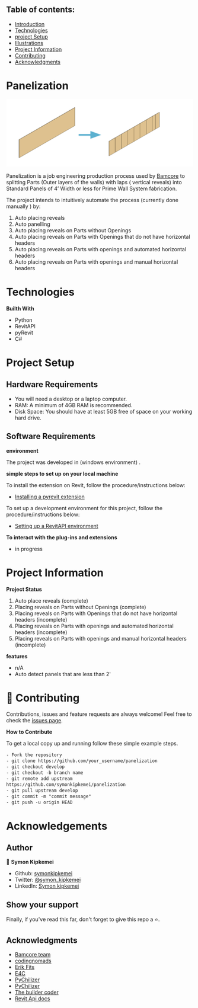 
## Table of contents:
- [Introduction](#intro)
- [Technologies](#tech)
- [project Setup](#projo)
- [Illustrations](#illus)
- [Project Information](#info)
- [Contributing](#contri)
- [Acknowledgments](#know)

<INTRODUCTION>

<h1 id="intro">Panelization</h1>


![Alt text](image.png)

Panelization is a job engineering production process used by [Bamcore](https://www.bamcore.com/) to
splitting Parts (Outer layers of the walls) with laps ( vertical reveals) into Standard Panels of 4’ Width  or less for 
Prime Wall System fabrication.

The project intends to intuitively automate the process (currently done manually ) by:

1. Auto placing reveals
2. Auto panelling
3. Auto placing reveals on Parts without Openings
4. Auto placing reveals on Parts with Openings that do not have horizontal headers
5. Auto placing reveals on Parts with openings and automated horizontal headers
6. Auto placing reveals on Parts with openings and manual horizontal headers


<TECHNOLOGIES>

<h1 id="tech">Technologies</h1>

**Builth With**
- Python
- RevitAPI
- pyRevit
- C#


<PROJECT-SETUP>

<h1 id="projo">Project Setup</h1>


## Hardware Requirements
- You will need a desktop or a laptop computer.
- RAM: A minimum of 4GB RAM is recommended.
- Disk Space: You should have at least 5GB free of space on your working hard drive.

## Software Requirements

**environment**

The project was developed in (windows environment) .

**simple steps to set up on your local machine**

To install the extension on Revit, follow the procedure/instructions below:
- [Installing a pyrevit extension](https://kipkemei.hashnode.dev/installing-a-pyrevit-extension)


To set up a development environment for this project, follow the procedure/instructions below:
- [Setting up a RevitAPI environment](https://kipkemei.hashnode.dev/setting-up-revit-api-development-environment-in-vs-code)


**To interact with the plug-ins and extensions**

- in progress



<PROJECT-INFORMATION>

<h1 id="info">Project Information</h1>

**Project Status**
1. Auto place reveals (complete)
2. Placing reveals on Parts without Openings (complete)
3. Placing reveals on Parts with Openings that do not have horizontal headers (incomplete)
4. Placing reveals on Parts with openings and automated horizontal headers (incomplete)
5. Placing reveals on Parts with openings and manual horizontal headers (incomplete)

**features**
- n/A 
- Auto detect panels that are less than 2'

<CONTRIBUTING>

<h1 id="contri">🤝 Contributing</h1>

Contributions, issues and feature requests are always welcome!
Feel free to check the [issues page](https://github.com/symonkipkemei/panelization/issues).


**How to Contribute**

To get a local copy up and running follow these simple example steps.

```
- Fork the repository
- git clone https://github.com/your_username/panelization
- git checkout develop
- git checkout -b branch name
- git remote add upstream https://github.com/symonkipkemei/panelization
- git pull upstream develop
- git commit -m "commit message"
- git push -u origin HEAD
```


<ACKNOWLEDGMENTS>

<h1 id="know">Acknowledgements</h1>

## Author

👤 **Symon Kipkemei**

- Github: [symonkipkemei](https://github.com/symonkipkemei)
- Twitter: [@symon_kipkemei](https://twitter.com/symon_kipkemei)
- LinkedIn: [Symon kipkemei](https://www.linkedin.com/in/symon-kipkemei/)


## Show your support

Finally, if you've read this far, don't forget to give this repo a ⭐️. 


## Acknowledgments

- [Bamcore team ](https://www.bamcore.com/)
- [codingnomads](https://codingnomads.co/)
- [Erik Fits](https://www.youtube.com/@ErikFrits)
- [E4C](https://www.engineeringforchange.org/)
- [PyChilizer](https://www.youtube.com/@archilizer2946)
- [PyChilizer](https://www.youtube.com/@archilizer2946)
- [The builder coder](https://thebuildingcoder.typepad.com/blog/)
- [Revit Api docs](https://www.revitapidocs.com/)